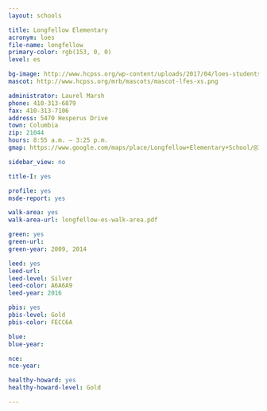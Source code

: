```yaml
---
layout: schools

title: Longfellow Elementary
acronym: loes
file-name: longfellow
primary-color: rgb(153, 0, 0)
level: es

bg-image: http://www.hcpss.org/wp-content/uploads/2017/04/loes-students-robotics.jpg
mascot: http://www.hcpss.org/mrb/mascots/mascot-lfes-xs.png

administrator: Laurel Marsh
phone: 410-313-6879
fax: 410-313-7106
address: 5470 Hesperus Drive
town: Columbia
zip: 21044
hours: 8:55 a.m. – 3:25 p.m.
gmap: https://www.google.com/maps/place/Longfellow+Elementary+School/@39.226514,-76.883786,17z/data=!3m1!4b1!4m2!3m1!1s0x89b7df703ebcb6bf:0xc8dd4d7eaed93d80?hl=en

sidebar_view: no

title-I: yes

profile: yes
msde-report: yes 

walk-area: yes
walk-area-url: longfellow-es-walk-area.pdf

green: yes
green-url:
green-year: 2009, 2014

leed: yes
leed-url:
leed-level: Silver
leed-color: A6A6A9
leed-year: 2016

pbis: yes
pbis-level: Gold
pbis-color: FECC6A

blue: 
blue-year:

nce:
nce-year:

healthy-howard: yes
healthy-howard-level: Gold

---
```


